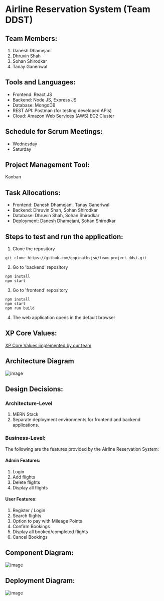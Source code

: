 # Airline Reservation System (Team DDST)

## Team Members:
1. Danesh Dhamejani
2. Dhruvin Shah
3. Sohan Shirodkar
4. Tanay Ganeriwal

## Tools and Languages:
- Frontend: React JS
- Backend: Node JS, Express JS
- Database: MongoDB
- REST API: Postman (for testing developed APIs)
- Cloud: Amazon Web Services (AWS) EC2 Cluster

## Schedule for Scrum Meetings:
- Wednesday
- Saturday

## Project Management Tool:
Kanban

## Task Allocations:
- Frontend: Danesh Dhamejani, Tanay Ganeriwal
- Backend:  Dhruvin Shah, Sohan Shirodkar
- Database: Dhruvin Shah, Sohan Shirodkar
- Deployment: Danesh Dhamejani, Sohan Shirodkar

## Steps to test and run the application:
1. Clone the repository
```
git clone https://github.com/gopinathsjsu/team-project-ddst.git
```
2. Go to 'backend' repository
```
npm install
npm start
```
3. Go to 'frontend' repository
```
npm install
npm start
npm run build
```
4. The web application opens in the default browser

## XP Core Values:
[XP Core Values implemented by our team](https://github.com/gopinathsjsu/team-project-ddst/blob/main/XP_Core_Values.md)

## Architecture Diagram
![image](https://user-images.githubusercontent.com/31564740/144546225-490e07ed-eb5a-452d-ad6c-8806c54985f6.png)

## Design Decisions:
### Architecture-Level
1. MERN Stack
2. Separate deployment environments for frontend and backend applications.

### Business-Level:
The following are the features provided by the Airline Reservation System:
#### Admin Features:
1. Login
2. Add flights
3. Delete flights
4. Display all flights
#### User Features:
1. Register / Login
2. Search flights
3. Option to pay with Mileage Points
4. Confirm Bookings
5. Display all booked/completed flights
6. Cancel Bookings

## Component Diagram:
![image](https://user-images.githubusercontent.com/31564740/144547640-09531f6e-e47c-468d-a792-1ed0a93c0e5c.png)

## Deployment Diagram:
![image](https://user-images.githubusercontent.com/31564740/144547734-17dea822-11ec-4ab5-9b87-a31794cafc70.png)

